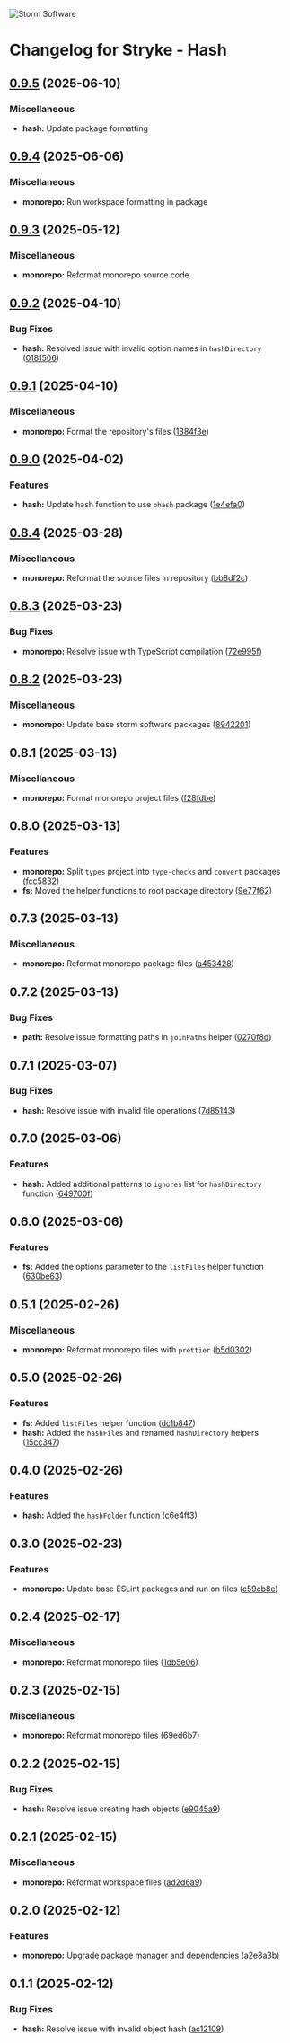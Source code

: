 ![Storm Software](https://public.storm-cdn.com/brand-banner.png)

# Changelog for Stryke - Hash

## [0.9.5](https://github.com/storm-software/stryke/releases/tag/hash%400.9.5) (2025-06-10)

### Miscellaneous

- **hash:** Update package formatting

## [0.9.4](https://github.com/storm-software/stryke/releases/tag/hash%400.9.4) (2025-06-06)

### Miscellaneous

- **monorepo:** Run workspace formatting in package

## [0.9.3](https://github.com/storm-software/stryke/releases/tag/hash%400.9.3) (2025-05-12)

### Miscellaneous

- **monorepo:** Reformat monorepo source code

## [0.9.2](https://github.com/storm-software/stryke/releases/tag/hash%400.9.2) (2025-04-10)

### Bug Fixes

- **hash:** Resolved issue with invalid option names in `hashDirectory`
  ([0181506](https://github.com/storm-software/stryke/commit/0181506))

## [0.9.1](https://github.com/storm-software/stryke/releases/tag/hash%400.9.1) (2025-04-10)

### Miscellaneous

- **monorepo:** Format the repository's files
  ([1384f3e](https://github.com/storm-software/stryke/commit/1384f3e))

## [0.9.0](https://github.com/storm-software/stryke/releases/tag/hash%400.9.0) (2025-04-02)

### Features

- **hash:** Update hash function to use `ohash` package
  ([1e4efa0](https://github.com/storm-software/stryke/commit/1e4efa0))

## [0.8.4](https://github.com/storm-software/stryke/releases/tag/hash%400.8.4) (2025-03-28)

### Miscellaneous

- **monorepo:** Reformat the source files in repository
  ([bb8df2c](https://github.com/storm-software/stryke/commit/bb8df2c))

## [0.8.3](https://github.com/storm-software/stryke/releases/tag/hash%400.8.3) (2025-03-23)

### Bug Fixes

- **monorepo:** Resolve issue with TypeScript compilation
  ([72e995f](https://github.com/storm-software/stryke/commit/72e995f))

## [0.8.2](https://github.com/storm-software/stryke/releases/tag/hash%400.8.2) (2025-03-23)

### Miscellaneous

- **monorepo:** Update base storm software packages
  ([8942201](https://github.com/storm-software/stryke/commit/8942201))

## 0.8.1 (2025-03-13)

### Miscellaneous

- **monorepo:** Format monorepo project files
  ([f28fdbe](https://github.com/storm-software/stryke/commit/f28fdbe))

## 0.8.0 (2025-03-13)

### Features

- **monorepo:** Split `types` project into `type-checks` and `convert` packages
  ([fcc5832](https://github.com/storm-software/stryke/commit/fcc5832))
- **fs:** Moved the helper functions to root package directory
  ([9e77f62](https://github.com/storm-software/stryke/commit/9e77f62))

## 0.7.3 (2025-03-13)

### Miscellaneous

- **monorepo:** Reformat monorepo package files
  ([a453428](https://github.com/storm-software/stryke/commit/a453428))

## 0.7.2 (2025-03-13)

### Bug Fixes

- **path:** Resolve issue formatting paths in `joinPaths` helper
  ([0270f8d](https://github.com/storm-software/stryke/commit/0270f8d))

## 0.7.1 (2025-03-07)

### Bug Fixes

- **hash:** Resolve issue with invalid file operations
  ([7d85143](https://github.com/storm-software/stryke/commit/7d85143))

## 0.7.0 (2025-03-06)

### Features

- **hash:** Added additional patterns to `ignores` list for `hashDirectory`
  function ([649700f](https://github.com/storm-software/stryke/commit/649700f))

## 0.6.0 (2025-03-06)

### Features

- **fs:** Added the options parameter to the `listFiles` helper function
  ([630be63](https://github.com/storm-software/stryke/commit/630be63))

## 0.5.1 (2025-02-26)

### Miscellaneous

- **monorepo:** Reformat monorepo files with `prettier`
  ([b5d0302](https://github.com/storm-software/stryke/commit/b5d0302))

## 0.5.0 (2025-02-26)

### Features

- **fs:** Added `listFiles` helper function
  ([dc1b847](https://github.com/storm-software/stryke/commit/dc1b847))
- **hash:** Added the `hashFiles` and renamed `hashDirectory` helpers
  ([15cc347](https://github.com/storm-software/stryke/commit/15cc347))

## 0.4.0 (2025-02-26)

### Features

- **hash:** Added the `hashFolder` function
  ([c6e4ff3](https://github.com/storm-software/stryke/commit/c6e4ff3))

## 0.3.0 (2025-02-23)

### Features

- **monorepo:** Update base ESLint packages and run on files
  ([c59cb8e](https://github.com/storm-software/stryke/commit/c59cb8e))

## 0.2.4 (2025-02-17)

### Miscellaneous

- **monorepo:** Reformat monorepo files
  ([1db5e06](https://github.com/storm-software/stryke/commit/1db5e06))

## 0.2.3 (2025-02-15)

### Miscellaneous

- **monorepo:** Reformat monorepo files
  ([69ed6b7](https://github.com/storm-software/stryke/commit/69ed6b7))

## 0.2.2 (2025-02-15)

### Bug Fixes

- **hash:** Resolve issue creating hash objects
  ([e9045a9](https://github.com/storm-software/stryke/commit/e9045a9))

## 0.2.1 (2025-02-15)

### Miscellaneous

- **monorepo:** Reformat workspace files
  ([ad2d6a9](https://github.com/storm-software/stryke/commit/ad2d6a9))

## 0.2.0 (2025-02-12)

### Features

- **monorepo:** Upgrade package manager and dependencies
  ([a2e8a3b](https://github.com/storm-software/stryke/commit/a2e8a3b))

## 0.1.1 (2025-02-12)

### Bug Fixes

- **hash:** Resolve issue with invalid object hash
  ([ac12109](https://github.com/storm-software/stryke/commit/ac12109))
